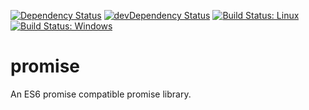 [![Dependency Status](https://david-dm.org/plantain-00/promise.svg)](https://david-dm.org/plantain-00/promise)
[![devDependency Status](https://david-dm.org/plantain-00/promise/dev-status.svg)](https://david-dm.org/plantain-00/promise#info=devDependencies)
[![Build Status: Linux](https://travis-ci.org/plantain-00/promise.svg?branch=master)](https://travis-ci.org/plantain-00/promise)
[![Build Status: Windows](https://ci.appveyor.com/api/projects/status/github/plantain-00/promise?branch=master&svg=true)](https://ci.appveyor.com/project/plantain-00/promise/branch/master)

# promise
An ES6 promise compatible promise library.
